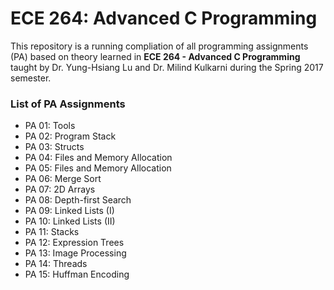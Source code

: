 # ECE 264: Advanced C Programming
This repository is a running compliation of all programming assignments (PA) based on theory learned in <b>ECE 264 - Advanced C Programming</b> taught by Dr. Yung-Hsiang Lu and Dr. Milind Kulkarni during the Spring 2017 semester.

### List of PA Assignments
- PA 01: Tools
- PA 02: Program Stack
- PA 03: Structs
- PA 04: Files and Memory Allocation
- PA 05: Files and Memory Allocation
- PA 06: Merge Sort
- PA 07: 2D Arrays
- PA 08: Depth-first Search
- PA 09: Linked Lists (I)
- PA 10: Linked Lists (II)
- PA 11: Stacks
- PA 12: Expression Trees
- PA 13: Image Processing
- PA 14: Threads
- PA 15: Huffman Encoding

